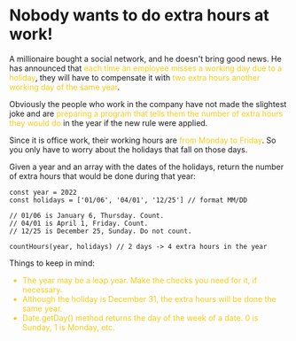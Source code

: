 <h1>Nobody wants to do extra hours at work!</h1>

<p>
A millionaire bought a social network, and he doesn't bring good news. He has announced that <span style="color: rgb(250 202 21)">each time an employee misses a working day due to a holiday</span>, they will have to compensate it with <span style="color: rgb(250 202 21)">two extra hours another working day of the same year</span>.

Obviously the people who work in the company have not made the slightest joke and are <span style="color: rgb(250 202 21)">preparing a program that tells them the number of extra hours they would do</span> in the year if the new rule were applied.

Since it is office work, their working hours are <span style="color: rgb(250 202 21)">from Monday to Friday</span>. So you only have to worry about the holidays that fall on those days.

Given a year and an array with the dates of the holidays, return the number of extra hours that would be done during that year:

</p>

```
const year = 2022
const holidays = ['01/06', '04/01', '12/25'] // format MM/DD

// 01/06 is January 6, Thursday. Count.
// 04/01 is April 1, Friday. Count.
// 12/25 is December 25, Sunday. Do not count.

countHours(year, holidays) // 2 days -> 4 extra hours in the year

```

<p>Things to keep in mind:</p>
<ul style="color: rgb(250 202 21)">
<li>The year may be a leap year. Make the checks you need for it, if necessary.</li>

<li>Although the holiday is December 31, the extra hours will be done the same year.</li>

<li>Date.getDay() method returns the day of the week of a date. 0 is Sunday, 1 is Monday, etc.</li>
</ul>
